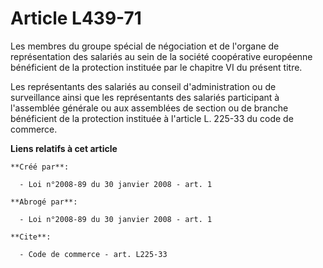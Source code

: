 # Article L439-71

Les membres du groupe spécial de négociation et de l'organe de représentation des salariés au sein de la société coopérative
européenne bénéficient de la protection instituée par le chapitre VI du présent titre. 

Les représentants des salariés au conseil d'administration ou de surveillance ainsi que les représentants des salariés
participant à l'assemblée générale ou aux assemblées de section ou de branche bénéficient de la protection instituée à
l'article L. 225-33 du code de commerce.

**Liens relatifs à cet article**

	**Créé par**:

	  - Loi n°2008-89 du 30 janvier 2008 - art. 1

	**Abrogé par**:

	  - Loi n°2008-89 du 30 janvier 2008 - art. 1

	**Cite**:

	  - Code de commerce - art. L225-33

